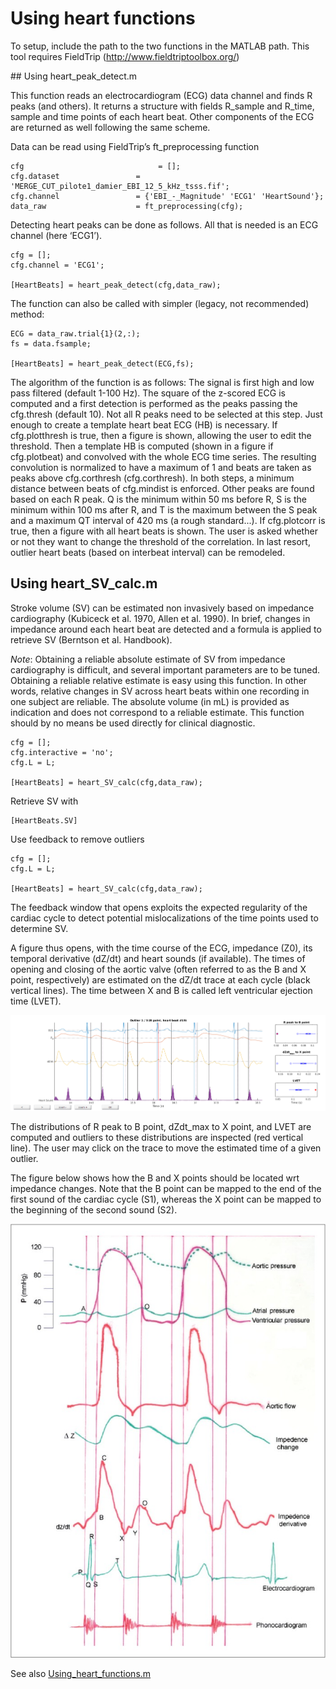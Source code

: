 # Using heart functions

To setup, include the path to the two functions in the MATLAB path. This tool requires FieldTrip (http://www.fieldtriptoolbox.org/)

## Using heart_peak_detect.m

This function reads an electrocardiogram (ECG) data channel and finds R peaks (and others). It returns a structure with fields R_sample and R_time, sample and time points of each heart beat. Other components of the ECG are returned as well following the same scheme.

Data can be read using FieldTrip’s ft_preprocessing function

    cfg                              = [];
    cfg.dataset                 = 'MERGE_CUT_pilote1_damier_EBI_12_5_kHz_tsss.fif';
    cfg.channel                 = {'EBI_-_Magnitude' 'ECG1' 'HeartSound'};
    data_raw                    = ft_preprocessing(cfg);

Detecting heart peaks can be done as follows. All that is needed is an ECG channel (here ‘ECG1’).

    cfg = [];
    cfg.channel = 'ECG1';
     
    [HeartBeats] = heart_peak_detect(cfg,data_raw);

The function can also be called with simpler (legacy, not recommended) method:

    ECG = data_raw.trial{1}(2,:);
    fs = data.fsample;

    [HeartBeats] = heart_peak_detect(ECG,fs);

The algorithm of the function is as follows:
The signal is first high and low pass filtered (default 1-100 Hz). The square of the z-scored ECG is computed and a first detection is performed as the peaks passing the cfg.thresh (default 10). Not all R peaks need to be selected at this step. Just enough to create a template heart beat ECG (HB) is necessary. If cfg.plotthresh is true, then a figure is shown, allowing the user to edit the threshold. Then a template HB is computed (shown in a figure if cfg.plotbeat) and convolved with the whole ECG time series. The resulting convolution is normalized to have a maximum of 1 and beats are taken as peaks above cfg.corthresh (cfg.corthresh). 
In both steps, a minimum distance between beats of cfg.mindist is enforced.
Other peaks are found based on each R peak. Q is the minimum within 50 ms before R, S is the minimum within 100 ms after R, and T is the maximum between the S peak and a maximum QT interval of 420 ms (a rough standard...).
If cfg.plotcorr is true, then a figure with all heart beats is shown. The user is asked whether or not they want to change the threshold of the correlation. In last resort, outlier heart beats (based on interbeat interval) can be remodeled. 


## Using heart_SV_calc.m


Stroke volume (SV) can be estimated non invasively based on impedance cardiography (Kubiceck et al. 1970, Allen et al. 1990). In brief, changes in impedance around each heart beat are detected and a formula is applied to retrieve SV (Berntson et al. Handbook).

_Note_: Obtaining a reliable absolute estimate of SV from impedance cardiography is difficult, and several important parameters are to be tuned. Obtaining a reliable relative estimate is easy using this function. In other words, relative changes in SV across heart beats within one recording in one subject are reliable. The absolute volume (in mL) is provided as indication and does not correspond to a reliable estimate. This function should by no means be used directly for clinical diagnostic.

    cfg = [];
    cfg.interactive = 'no';
    cfg.L = L;
     
    [HeartBeats] = heart_SV_calc(cfg,data_raw);

Retrieve SV with

	[HeartBeats.SV]

Use feedback to remove outliers
 
    cfg = [];
    cfg.L = L;
     
    [HeartBeats] = heart_SV_calc(cfg,data_raw);

The feedback window that opens exploits the expected regularity of the cardiac cycle to detect potential mislocalizations of the time points used to determine SV.

A figure thus opens, with the time course of the ECG, impedance (Z0), its temporal derivative (dZ/dt) and heart sounds (if available). The times of opening and closing of the aortic valve (often referred to as the B and X point, respectively) are estimated on the dZ/dt trace at each cycle (black vertical lines). The time between X and B is called left ventricular ejection time (LVET).

![Figure](Docs/SV_figure1.png)


The distributions of R peak to B point, dZdt_max to X point, and LVET are computed and outliers to these distributions are inspected (red vertical line). The user may click on the trace to move the estimated time of a given outlier.

The figure below shows how the B and X points should be located wrt impedance changes. Note that the B point can be mapped to the end of the first sound of the cardiac cycle (S1), whereas the X point can be mapped to the beginning of the second sound (S2).


![Figure](Docs/cardiac-cycle_signals.jpg)

See also [Using_heart_functions.m](Using_heart_functions.m)



